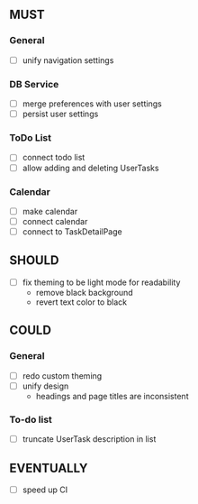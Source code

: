 ## MUST

### General
- [ ] unify navigation settings

### DB Service
- [ ] merge preferences with user settings
- [ ] persist user settings

### ToDo List
- [ ] connect todo list
- [ ] allow adding and deleting UserTasks

### Calendar
- [ ] make calendar
- [ ] connect calendar
- [ ] connect to TaskDetailPage

## SHOULD

- [ ] fix theming to be light mode for readability
	- remove black background
	- revert text color to black

## COULD

### General
- [ ] redo custom theming
- [ ] unify design
	- headings and page titles are inconsistent

### To-do list
- [ ] truncate UserTask description in list

## EVENTUALLY
- [ ] speed up CI